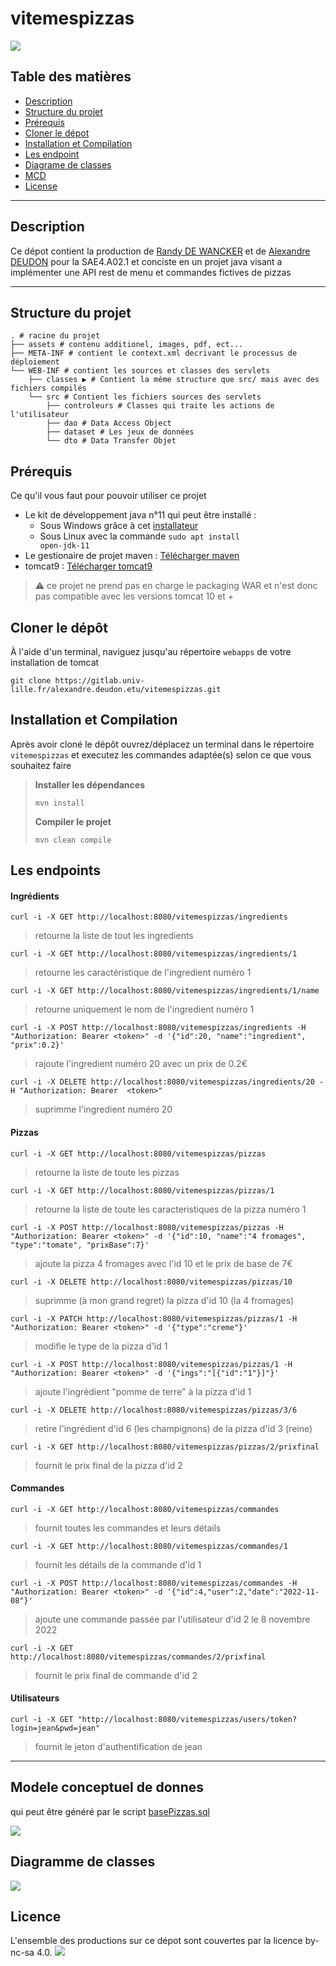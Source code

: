 # **vitemespizzas**

<img src="/assets/baniere.jpg">

## Table des matières
  * [Description](#description)
  * [Structure du projet](#structure-du-projet)
  * [Prérequis](#prerequis)
  * [Cloner le dépot](#cloner-le-depot)
  * [Installation et Compilation](#installation-et-compilation)
  * [Les endpoint](#les-endpoint)
  * [Diagrame de classes](#diagrame-de-classes)
  * [MCD](#modele-conceptuel-de-donnes)
  * [License](#license)

* * *

## Description
Ce dépot contient la production de [Randy DE WANCKER](https://gitlab.univ-lille.fr/randy.dewancker.etu) et de [Alexandre DEUDON](https://gitlab.univ-lille.fr/alexandre.deudon.etu) pour la SAE4.A02.1
et conciste en un projet java visant a implémenter une API rest de menu et commandes fictives de 
pizzas

* * *

## Structure du projet
```shell
. # racine du projet
├── assets # contenu additionel, images, pdf, ect...
├── META-INF # contient le context.xml decrivant le processus de déploiement
└── WEB-INF # contient les sources et classes des servlets 
    ├── classes ▶ # Contient la méme structure que src/ mais avec des fichiers compilés
    └── src # Contient les fichiers sources des servlets
        ├── controleurs # Classes qui traite les actions de l'utilisateur
        ├── dao # Data Access Object
        ├── dataset # Les jeux de données
        └── dto # Data Transfer Objet
```

## Prérequis  
Ce qu'il vous faut pour pouvoir utiliser ce projet
+ Le kit de développement java n°11 qui peut être installé :
    * Sous Windows grâce à cet [installateur](https://adoptium.net/en-GB/temurin/releases/?version=11)
    * Sous Linux avec la commande <code>sudo apt install open-jdk-11</code>
+ Le gestionaire de projet maven : [Télécharger maven](https://maven.apache.org/download.cgi)
+ tomcat9 : [Télécharger tomcat9](https://tomcat.apache.org/download-90.cgi)  

> :warning: ce projet ne prend pas en charge le packaging WAR et n'est donc pas compatible avec les 
> versions tomcat 10 et +


## Cloner le dépôt
À l'aide d'un terminal, naviguez jusqu'au répertoire `webapps` de votre installation de tomcat

```shell
git clone https://gitlab.univ-lille.fr/alexandre.deudon.etu/vitemespizzas.git
```


## Installation et Compilation
Après avoir cloné le dépôt ouvrez/déplacez un terminal dans le répertoire `vitemespizzas` et
executez les commandes adaptée(s) selon ce que vous souhaitez faire

> **Installer les dépendances**
> ```shell
> mvn install
> ```
> **Compiler le projet**
> ```shell
> mvn clean compile
> ```

## Les endpoints

#### Ingrédients  
  
```shell
curl -i -X GET http://localhost:8080/vitemespizzas/ingredients
```  
> retourne la liste de tout les ingredients  
>   
```shell
curl -i -X GET http://localhost:8080/vitemespizzas/ingredients/1
```  
> retourne les caractéristique de l'ingredient numéro 1  
>   
```shell
curl -i -X GET http://localhost:8080/vitemespizzas/ingredients/1/name
```  
> retourne uniquement le nom de l'ingredient numéro 1  
>   
```shell
curl -i -X POST http://localhost:8080/vitemespizzas/ingredients -H "Authorization: Bearer <token>" -d '{"id":20, "name":"ingredient", "prix":0.2}'
```  
> rajoute l'ingredient numéro 20 avec un prix de 0.2€  
>   
```shell
curl -i -X DELETE http://localhost:8080/vitemespizzas/ingredients/20 -H "Authorization: Bearer  <token>"
```  
> suprimme l'ingredient numéro 20  
    
#### Pizzas  
  
```shell
curl -i -X GET http://localhost:8080/vitemespizzas/pizzas
```  
> retourne la liste de toute les pizzas  
>   
```shell
curl -i -X GET http://localhost:8080/vitemespizzas/pizzas/1
```  
> retourne la liste de toute les caracteristiques de la pizza numéro 1  
>   
```shell
curl -i -X POST http://localhost:8080/vitemespizzas/pizzas -H "Authorization: Bearer <token>" -d '{"id":10, "name":"4 fromages", "type":"tomate", "prixBase":7}'
```  
> ajoute la pizza 4 fromages avec l'id 10 et le prix de base de 7€  
>   
```shell
curl -i -X DELETE http://localhost:8080/vitemespizzas/pizzas/10
```  
> suprimme (à mon grand regret) la pizza d'id 10 (la 4 fromages)  
>   
```shell
curl -i -X PATCH http://localhost:8080/vitemespizzas/pizzas/1 -H "Authorization: Bearer <token>" -d '{"type":"creme"}'
```  
> modifie le type de la pizza d'id 1  
>  
```shell
curl -i -X POST http://localhost:8080/vitemespizzas/pizzas/1 -H "Authorization: Bearer <token>" -d '{"ings":"[{"id":"1"}]"}'
```  
> ajoute l'ingrédient "pomme de terre" à la pizza d'id 1  
>   
```shell
curl -i -X DELETE http://localhost:8080/vitemespizzas/pizzas/3/6
```  
> retire l'ingrédient d'id 6 (les champignons) de la pizza d'id 3 (reine)  
>   
```shell
curl -i -X GET http://localhost:8080/vitemespizzas/pizzas/2/prixfinal 
```  
> fournit le prix final de la pizza d'id 2
  
#### Commandes  

```shell
curl -i -X GET http://localhost:8080/vitemespizzas/commandes
``` 
> fournit toutes les commandes et leurs détails
>
```shell
curl -i -X GET http://localhost:8080/vitemespizzas/commandes/1
``` 
> fournit les détails de la commande d'id 1
>
```shell
curl -i -X POST http://localhost:8080/vitemespizzas/commandes -H "Authorization: Bearer <token>" -d '{"id":4,"user":2,"date":"2022-11-08"}'
``` 
> ajoute une commande passée par l'utilisateur d'id 2 le 8 novembre 2022
>
```shell
curl -i -X GET http://localhost:8080/vitemespizzas/commandes/2/prixfinal
``` 
> fournit le prix final de commande d'id 2

#### Utilisateurs  
  
```shell
curl -i -X GET "http://localhost:8080/vitemespizzas/users/token?login=jean&pwd=jean"
```  
> fournit le jeton d'authentification de jean  

* * *

## Modele conceptuel de donnes
qui peut être généré par le script [basePizzas.sql](/basePizzas.sql)

<img src="/assets/mcd.png">

## Diagramme de classes

<img src="/assets/class_diagram.svg">

## Licence
L'ensemble des productions sur ce dépot sont couvertes par la licence by-nc-sa 4.0.
[<img src="https://licensebuttons.net/l/by-nc-sa/3.0/88x31.png">](https://creativecommons.org/licenses/by-nc-sa/4.0/ "License")
